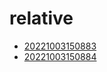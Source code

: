 # relative
- [20221003150883](/zet/20221003150883/README.md)
- [20221003150884](/zet/20221003150884/README.md)

